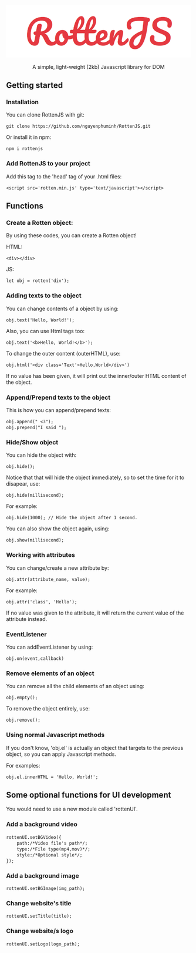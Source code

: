 <div align="center">
	<img src='assets/logo.png'/>
	<br/>
	<p>A simple, light-weight (2kb) Javascript library for DOM</p>
</div>

## Getting started
### Installation
You can clone RottenJS with git:

	git clone https://github.com/nguyenphuminh/RottenJS.git

Or install it in npm:

	npm i rottenjs

### Add RottenJS to your project
Add this tag to the 'head' tag of your .html files:

	<script src='rotten.min.js' type='text/javascript'></script>


## Functions
### Create a Rotten object:
By using these codes, you can create a Rotten object!

HTML:

	<div></div>

JS:

	let obj = rotten('div');

### Adding texts to the object
You can change contents of a object by using:

	obj.text('Hello, World!');

Also, you can use Html tags too:

	obj.text('<b>Hello, World!</b>');

To change the outer content (outerHTML), use:

	obj.html('<div class='Text'>Hello,World</div>')

If no value has been given, it will print out the inner/outer HTML content of the object.

### Append/Prepend texts to the object
This is how you can append/prepend texts:

	obj.append(" <3");
	obj.prepend("I said ");

### Hide/Show object
You can hide the object with:
	
	obj.hide();

Notice that that will hide the object immediately, so to set the time for it to disapear, use:

	obj.hide(millisecond);

For example:

	obj.hide(1000); // Hide the object after 1 second.

You can also show the object again, using:

	obj.show(millisecond);

### Working with attributes
You can change/create a new attribute by:

	obj.attr(attribute_name, value);

For example:

	obj.attr('class', 'Hello');

If no value was given to the attribute, it will return the current value of the attribute instead.

### EventListener
You can addEventListener by using:

	obj.on(event,callback)

### Remove elements of an object
You can remove all the child elements of an object using:

	obj.empty();

To remove the object entirely, use:

	obj.remove();

### Using normal Javascript methods
If you don't know, 'obj.el' is actually an object that targets to the previous object, so you can apply Javascript methods.

For examples:

	obj.el.innerHTML = 'Hello, World!';


## Some optional functions for UI development

You would need to use a new module called 'rottenUI'.

### Add a background video

	rottenUI.setBGVideo({
		path:/*Video file's path*/;
		type:/*File type(mp4,mov)*/;
		style:/*Optional style*/;
	});

### Add a background image

	rottenUI.setBGImage(img_path);

### Change website's title

	rottenUI.setTitle(title);

### Change website/s logo

	rottenUI.setLogo(logo_path);